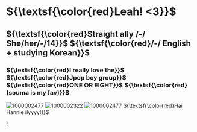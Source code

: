 # ${\textsf{\color{red}Leah! <3}}$
## ${\textsf{\color{red}Straight ally /-/ She/her/-/14}}$ ${\textsf{\color{red}/-/ English + studying Korean}}$
### ${\textsf{\color{red}I really love the}}$ ${\textsf{\color{red}Jpop boy group}}$ ${\textsf{\color{red}ONE OR EIGHT}}$ ${\textsf{\color{red}(souma is my fav)}}$



![1000002477](https://github.com/user-attachments/assets/2410c24a-89c0-4a4b-988d-5af91ab81f36)
![1000002322](https://github.com/user-attachments/assets/89aed1c2-a945-4cea-8e1f-e47c4c8be85e)
![1000002477](https://github.com/user-attachments/assets/a07cc8b0-9080-4c30-ac7f-ba7fe710f20e)
${\textsf{\color{red}Hai Hannie ilyyyy!}}$

!

